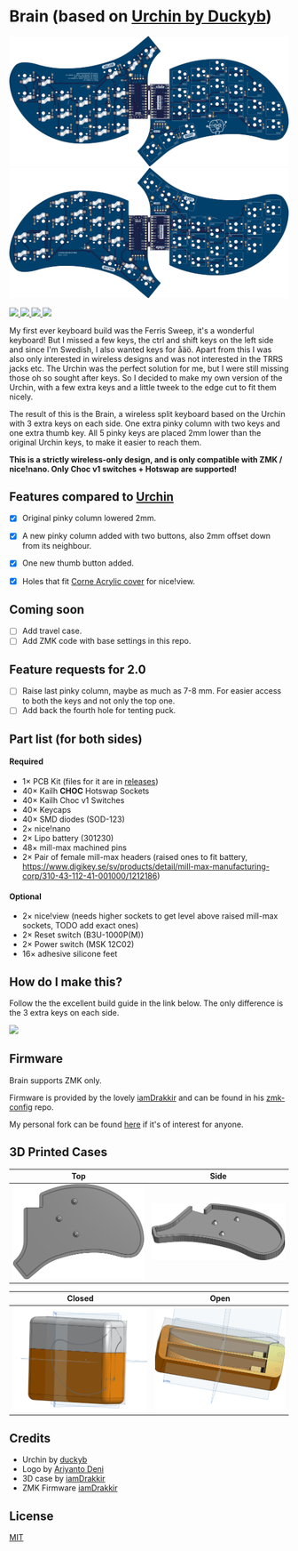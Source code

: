 # Brain (based on [Urchin by Duckyb](https://github.com/duckyb/urchin))

![PCB Preview](./gallery/main/main-top.png)
![PCB Preview](./gallery/main/main-bottom.png)

<span>
  <a href="https://github.com/Wesztman/brain/commits/main">
    <img src="https://img.shields.io/github/last-commit/Wesztman/brain">
  </a>
  <a href="https://github.com/Wesztman/brain/releases">
    <img src="https://img.shields.io/github/v/release/wesztman/brain">
  </a>
  <a href="https://github.com/duckyb/urchin">
    <img src="https://img.shields.io/badge/based%20on-urchin-orange">
  </a>
  <a href="https://github.com/Wesztman/brain/blob/main/LICENSE">
    <img src="https://img.shields.io/static/v1?label=license&message=MIT&color=success&style=flat-square">
  </a>
</span>

My first ever keyboard build was the Ferris Sweep, it's a wonderful keyboard! But I missed a few keys, the ctrl and shift keys on the left side and since I'm Swedish, I also wanted keys for åäö. Apart from this I was also only interested in wireless designs and was not interested in the TRRS jacks etc. The Urchin was the perfect solution for me, but I were still missing those oh so sought after keys. So I decided to make my own version of the Urchin, with a few extra keys and a little tweek to the edge cut to fit them nicely.

The result of this is the Brain, a wireless split keyboard based on the Urchin with 3 extra keys on each side. One extra pinky column with two keys and one extra thumb key. All 5 pinky keys are placed 2mm lower than the original Urchin keys, to make it easier to reach them.

**This is a strictly wireless-only design, and is only compatible with ZMK / nice!nano. Only Choc v1 switches + Hotswap are supported!**

## Features compared to [Urchin](https://github.com/duckyb/urchin)

- [x] Original pinky column lowered 2mm.
- [x] A new pinky column added with two buttons, also 2mm offset down from its neighbour.
- [x] One new thumb button added.
- [x] Holes that fit [Corne Acrylic cover](https://kriscables.com/product/corne-oled-cover-plate/) for nice!view.


## Coming soon

- [ ] Add travel case.
- [ ] Add ZMK code with base settings in this repo.

## Feature requests for 2.0

- [ ] Raise last pinky column, maybe as much as 7-8 mm. For easier access to both the keys and not only the top one.
- [ ] Add back the fourth hole for tenting puck.

## Part list (for both sides)

#### Required

- 1× PCB Kit (files for it are in [releases](https://github.com/wesztman/brain/releases))
- 40× Kailh **CHOC** Hotswap Sockets
- 40× Kailh Choc v1 Switches
- 40× Keycaps
- 40× SMD diodes (SOD-123)
- 2× nice!nano
- 2× Lipo battery (301230)
- 48× mill-max machined pins
- 2× Pair of female mill-max headers (raised ones to fit battery, https://www.digikey.se/sv/products/detail/mill-max-manufacturing-corp/310-43-112-41-001000/1212186)

#### Optional

- 2× nice!view (needs higher sockets to get level above raised mill-max sockets, TODO add exact ones)
- 2× Reset switch (B3U-1000P(M))
- 2× Power switch (MSK 12C02)
- 16× adhesive silicone feet

## How do I make this?

Follow the the excellent build guide in the link below. The only difference is the 3 extra keys on each side.

<a href="https://youtu.be/CHSh1-dJq24" target="_blank">
<img src="https://gist.githubusercontent.com/duckyb/337340baa1f0c8bcc06fef7b3b57242b/raw/97e6e0748dd1b8a3fb54fac0a88e84e6b6e0e10a/build-guide-button.svg" height="44">
</a>

## Firmware

Brain supports ZMK only.

Firmware is provided by the lovely [iamDrakkir](https://github.com/iamDrakkir) and can be found in his [zmk-config](https://github.com/iamDrakkir/zmk-config) repo.

My personal fork can be found [here](https://github.com/Wesztman/zmk-config?organization=Wesztman&organization=Wesztman) if it's of interest for anyone.

## 3D Printed Cases

| Top | Side |
| --- | ---  |
| ![](./gallery/case/top.png) | ![](./gallery/case/side.png) |

| Closed | Open |
| --- | ---  |
| ![](./gallery/travel-case/brain-travel-case-full.png) | ![](./gallery/travel-case/brain-travel-case-open.png) |

## Credits

- Urchin by [duckyb](https://github.com/duckyb/urchin)
- Logo by [Ariyanto Deni](https://thenounproject.com/ariyantodeni/)
- 3D case by [iamDrakkir](https://github.com/iamDrakkir)
- ZMK Firmware [iamDrakkir](https://github.com/iamDrakkir)

## License
[MIT](https://github.com/Wesztman/brain/blob/main/LICENSE)
